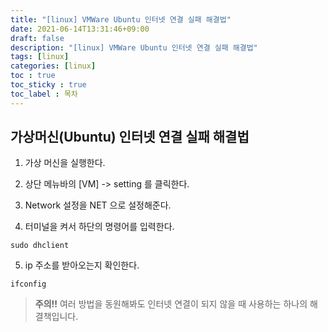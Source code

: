 ```yaml
---
title: "[linux] VMWare Ubuntu 인터넷 연결 실패 해결법"
date: 2021-06-14T13:31:46+09:00
draft: false
description: "[linux] VMWare Ubuntu 인터넷 연결 실패 해결법"
tags: [linux]
categories: [linux]
toc : true
toc_sticky : true
toc_label : 목차
---
```


## 가상머신(Ubuntu) 인터넷 연결 실패 해결법

1. 가상 머신을 실행한다.

2. 상단 메뉴바의 [VM] -> setting 를 클릭한다.

3. Network 설정을 NET 으로 설정해준다.

4. 터미널을 켜서 하단의 명령어를 입력한다.
```linux
sudo dhclient
```

5. ip 주소를 받아오는지 확인한다.
```linux
ifconfig
```

> **주의!!** 여러 방법을 동원해봐도 인터넷 연결이 되지 않을 때 사용하는 하나의 해결책입니다.